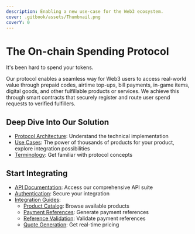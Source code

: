 ```yaml
---
description: Enabling a new use-case for the Web3 ecosystem.
cover: .gitbook/assets/Thumbnail.png
coverY: 0
---
```


# The On-chain Spending Protocol

It's been hard to spend your tokens.

Our protocol enables a seamless way for Web3 users to access real-world value through prepaid codes, airtime top-ups, bill payments, in-game items, digital goods, and other fulfillable products or services. We achieve this through smart contracts that securely register and route user spend requests to verified fulfillers.

## Deep Dive Into Our Solution

* [Protocol Architecture](welcome/architecture/): Understand the technical implementation
* [Use Cases](welcome/use-cases.md): The power of thousands of products for your product, explore integration possibilities
* [Terminology](welcome/terminology.md): Get familiar with protocol concepts

## Start Integrating

* [API Documentation](bando-spending-api/api-reference.md): Access our comprehensive API suite
* [Authentication](bando-spending-api/authentication.md): Secure your integration
* [Integration Guides](bando-spending-api/guides/):
  * [Product Catalog](bando-spending-api/guides/get-available-products.md): Browse available products
  * [Payment References](bando-spending-api/guides/get-a-payment-reference.md): Generate payment references
  * [Reference Validation](bando-spending-api/guides/validate-a-payment-reference.md): Validate payment references
  * [Quote Generation](bando-spending-api/guides/get-a-quote.md): Get real-time pricing
